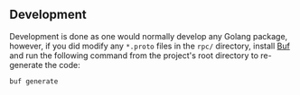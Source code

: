 ## Development

Development is done as one would normally develop any Golang package, however, if you did modify any `*.proto` files in the `rpc/` directory, install [Buf](https://buf.build/) and run the following command from the project's root directory to re-generate the code:

```shell
buf generate
```
